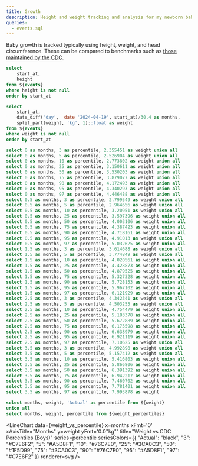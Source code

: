 ```yaml
---
title: Growth
description: Height and weight tracking and analysis for my newborn baby.
queries:
  - events.sql
---
```


Baby growth is tracked typically using height, weight, and head circumference. These can be compared to benchmarks such as [those maintained by the CDC](https://www.cdc.gov/growthcharts/html_charts/wtageinf.htm). 

```sql height
select
    start_at,
    height
from ${events}
where height is not null
order by start_at
```

```sql weight
select
    start_at,
    date_diff('day',  date '2024-04-19', start_at)/30.4 as months,
    split_part(weight, 'kg', 1)::float as weight
from ${events}
where weight is not null
order by start_at
```

```sql weight_percentiles
select 0 as months, 3 as percentile, 2.355451 as weight union all
select 0 as months, 5 as percentile, 2.526904 as weight union all
select 0 as months, 10 as percentile, 2.773802 as weight union all
select 0 as months, 25 as percentile, 3.150611 as weight union all
select 0 as months, 50 as percentile, 3.530203 as weight union all
select 0 as months, 75 as percentile, 3.879077 as weight union all
select 0 as months, 90 as percentile, 4.172493 as weight union all
select 0 as months, 95 as percentile, 4.340293 as weight union all
select 0 as months, 97 as percentile, 4.446488 as weight union all
select 0.5 as months, 3 as percentile, 2.799549 as weight union all
select 0.5 as months, 5 as percentile, 2.964656 as weight union all
select 0.5 as months, 10 as percentile, 3.20951 as weight union all
select 0.5 as months, 25 as percentile, 3.597396 as weight union all
select 0.5 as months, 50 as percentile, 4.003106 as weight union all
select 0.5 as months, 75 as percentile, 4.387423 as weight union all
select 0.5 as months, 90 as percentile, 4.718161 as weight union all
select 0.5 as months, 95 as percentile, 4.91013 as weight union all
select 0.5 as months, 97 as percentile, 5.032625 as weight union all
select 1.5 as months, 3 as percentile, 3.614688 as weight union all
select 1.5 as months, 5 as percentile, 3.774849 as weight union all
select 1.5 as months, 10 as percentile, 4.020561 as weight union all
select 1.5 as months, 25 as percentile, 4.428873 as weight union all
select 1.5 as months, 50 as percentile, 4.879525 as weight union all
select 1.5 as months, 75 as percentile, 5.327328 as weight union all
select 1.5 as months, 90 as percentile, 5.728153 as weight union all
select 1.5 as months, 95 as percentile, 5.967102 as weight union all
select 1.5 as months, 97 as percentile, 6.121929 as weight union all
select 2.5 as months, 3 as percentile, 4.342341 as weight union all
select 2.5 as months, 5 as percentile, 4.503255 as weight union all
select 2.5 as months, 10 as percentile, 4.754479 as weight union all
select 2.5 as months, 25 as percentile, 5.183378 as weight union all
select 2.5 as months, 50 as percentile, 5.672889 as weight union all
select 2.5 as months, 75 as percentile, 6.175598 as weight union all
select 2.5 as months, 90 as percentile, 6.638979 as weight union all
select 2.5 as months, 95 as percentile, 6.921119 as weight union all
select 2.5 as months, 97 as percentile, 7.10625 as weight union all
select 3.5 as months, 3 as percentile, 4.992898 as weight union all
select 3.5 as months, 5 as percentile, 5.157412 as weight union all
select 3.5 as months, 10 as percentile, 5.416803 as weight union all
select 3.5 as months, 25 as percentile, 5.866806 as weight union all
select 3.5 as months, 50 as percentile, 6.391392 as weight union all
select 3.5 as months, 75 as percentile, 6.942217 as weight union all
select 3.5 as months, 90 as percentile, 7.460702 as weight union all
select 3.5 as months, 95 as percentile, 7.781401 as weight union all
select 3.5 as months, 97 as percentile, 7.993878 as weight 
```

<LineChart
    data={weight}
    x=start_at
    y=weight
    yMax=10
    yFmt='0.0"kg"'
    title="Weight"
    labels
    markers=true
/>



```sql weight_vs_percentile
select months, weight, 'Actual' as percentile from ${weight}
union all
select months, weight, percentile from ${weight_percentiles}
```

<LineChart
    data={weight_vs_percentile}
    x=months
    xFmt='0'
    xAxisTitle="Months"
    y=weight
    yFmt='0.0"kg"'
    title="Weight vs CDC Percentiles (Boys)"
    series=percentile
    seriesColors={{
        "Actual": "black", 
        "3": "#C7E6F2",
        "5": "#A5D8F1",
        "10": "#76C7E0",
        "25": "#3CA0C3",
        "50": "#1F5D99",
        "75": "#3CA0C3",
        "90": "#76C7E0",
        "95": "#A5D8F1",
        "97": "#C7E6F2"
        }}
    renderer=svg
/>